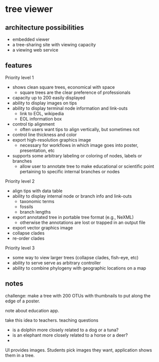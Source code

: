 # tree viewer 

## architecture possibilities 
* embedded viewer 
* a tree-sharing site with viewing capacity
* a viewing web service 

## features

Priority level 1
* shows clean square trees, economical with space
   * square trees are the clear preference of professionals
* capacity up to 200 easily displayed 
* ability to display images on tips
* ability to display terminal node information and link-outs
   * link to EOL, wikipedia
   * EOL information box
* control tip alignment
   * often users want tips to align vertically, but sometimes not
* control line thickness and color
* export high-resolution graphics image
   * necessary for workflows in which image goes into poster, presentation, etc
* supports some arbitrary labeling or coloring of nodes, labels or branches
   * allow user to annotate tree to make educational or scientific point pertaining to specific internal branches or nodes
   
Priority level 2
* align tips with data table 
* ability to display internal node or branch info and link-outs
   * taxonomic terms
   * fossils
   * branch lengths
* export annotated tree in portable tree format (e.g., NeXML)
   * otherwise the annotations are lost or trapped in an output file
* export vector graphics image
* collapse clades
* re-order clades

Priority level 3
* some way to view larger trees (collapse clades, fish-eye, etc)
* ability to serve serve as arbitrary controller
* ability to combine phylogeny with geographic locations on a map


## notes 

challenge: make a tree with 200 OTUs with thumbnails to put along the edge of a poster. 

note about education app.  

take this idea to teachers.  teaching questions 
* is a dolphin more closely related to a dog or a tuna? 
* is an elephant more closely related to a horse or a deer? 
* 

UI provides images.  Students pick images they want, application shows them in a tree.  

